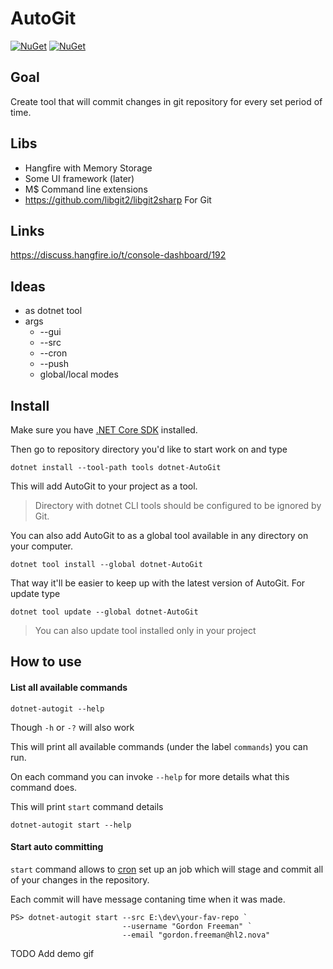 # AutoGit
[![NuGet](https://img.shields.io/nuget/v/dotnet-AutoGit.svg?style=flat-square)](https://www.nuget.org/packages/dotnet-AutoGit/)
[![NuGet](https://img.shields.io/nuget/dt/dotnet-AutoGit.svg?style=flat-square)](https://www.nuget.org/packages/dotnet-AutoGit/)


## Goal
Create tool that will commit changes in git repository for every set period of time.

## Libs
* Hangfire with Memory Storage
* Some UI framework (later)
* M$ Command line extensions
* https://github.com/libgit2/libgit2sharp For Git

## Links
https://discuss.hangfire.io/t/console-dashboard/192

## Ideas
* as dotnet tool
* args
  * --gui
  * --src
  * --cron
  * --push
  * global/local modes


## Install

Make sure you have [.NET Core SDK](https://www.microsoft.com/net/download) installed.

Then go to repository directory you'd like to start work on and type
```
dotnet install --tool-path tools dotnet-AutoGit
```

This will add AutoGit to your project as a tool.

> Directory with dotnet CLI tools should be configured to be ignored by Git.

You can also add AutoGit to as a global tool available in any directory on your computer.

```
dotnet tool install --global dotnet-AutoGit
```
That way it'll be easier to keep up with the latest version of AutoGit. For update type
```
dotnet tool update --global dotnet-AutoGit
```

> You can also update tool installed only in your project

## How to use

#### List all available commands
```
dotnet-autogit --help
```
Though `-h` or `-?` will also work

This will print all available commands (under the label `commands`) you can run.

On each command you can invoke `--help` for more details what this command does.

This will print `start` command details
```
dotnet-autogit start --help
```

#### Start auto committing

`start` command allows to [cron](https://en.wikipedia.org/wiki/Cron) set up an job which will stage and commit all of your changes in the repository.

Each commit will have message contaning time when it was made.
```
PS> dotnet-autogit start --src E:\dev\your-fav-repo ` 
                         --username "Gordon Freeman" `
                         --email "gordon.freeman@hl2.nova"
```

TODO Add demo gif